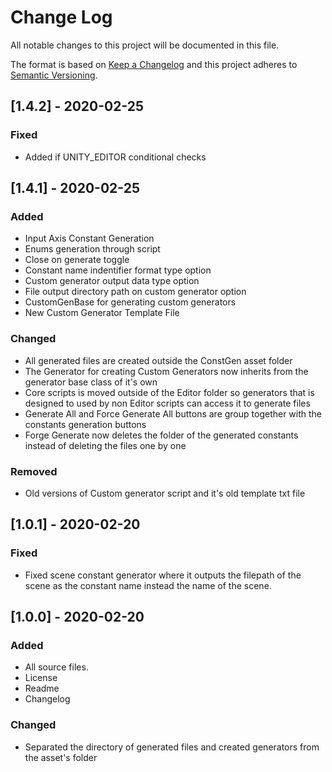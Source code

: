 
# Change Log
All notable changes to this project will be documented in this file.
 
The format is based on [Keep a Changelog](http://keepachangelog.com/)
and this project adheres to [Semantic Versioning](http://semver.org/).

## [1.4.2] - 2020-02-25

### Fixed
- Added if UNITY_EDITOR conditional checks

## [1.4.1] - 2020-02-25
 
### Added
- Input Axis Constant Generation
- Enums generation through script
- Close on generate toggle
- Constant name indentifier format type option
- Custom generator output data type option
- File output directory path on custom generator option
- CustomGenBase for generating custom generators
- New Custom Generator Template File

### Changed
- All generated files are created outside the ConstGen asset folder
- The Generator for creating Custom Generators now inherits from the generator base class of it's own
- Core scripts is moved outside of the Editor folder so generators that is designed to used by non
  Editor scripts can access it to generate files
- Generate All and Force Generate All buttons are group together with the constants generation buttons
- Forge Generate now deletes the folder of the generated constants instead of deleting the files one by one

### Removed
- Old versions of Custom generator script and it's old template txt file
 
## [1.0.1] - 2020-02-20
  
### Fixed
- Fixed scene constant generator where it outputs the filepath of the scene as the constant name
  instead the name of the scene.
 
## [1.0.0] - 2020-02-20
   
### Added
- All source files.
- License
- Readme
- Changelog

### Changed
- Separated the directory of generated files and created generators from the asset's folder
